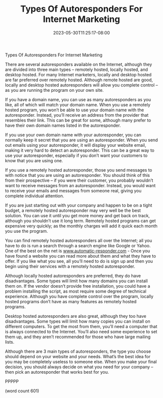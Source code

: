 ﻿---
title: "Types Of Autoresponders For Internet Marketing"
date: 2023-05-30T11:25:17-08:00
description: "Auto Responders Tips for Web Success"
featured_image: "/images/Auto Responders.jpg"
tags: ["Auto Responders"]
---

Types Of Autoresponders For Internet Marketing

There are several autoresponders available on the Internet, although they are divided into three main types – remotely hosted, locally hosted, and desktop hosted.  For many Internet marketers, locally and desktop hosted are far preferred over remotely hosted.  Although remote hosted are good, locally and desktop hosted autoresponders will allow you complete control – as you are running the program on your own site.

If you have a domain name, you can use as many autoresponders as you like, all of which will match your domain name.  When you use a remotely hosted program, you won’t be able to use your domain name with the autoresponder.  Instead, you’ll receive an address from the provider that resembles their link.  This can be great for some, although many prefer to have their own domain names listed in the autoresponder.

If you use your own domain name with your autoresponder, you can normally keep it secret that you are using an autoresponder.  When you send out emails using your autoresponder, it will display your website email, making it very hard to detect an autoresponder.  This can be a great way to use your autoresponder, especially if you don’t want your customers to know that you are using one.

If you use a remotely hosted autoresponder, those you send messages to with notice that you are using an autoresponder.  You should think of this from their prospective – if you were their customer, you probably wouldn’t want to receive messages from an autoresponder.  Instead, you would want to receive your emails and messages from someone real, giving you complete individual attention.

If you are just starting out with your company and happen to be on a tight budget, a remotely hosted autoresponder may very well be the best solution.  You can use it until you get more money and get back on track, although you shouldn’t use it long term.  Remotely hosted programs can get expensive very quickly; as the monthly charges will add it quick each month you use the program.

You can find remotely hosted autoresponders all over the Internet; all you have to do is run a search through a search engine like Google or Yahoo.  One of the best on the net is www.automatic-responder.com - Once you have found a website you can read more about them and what they have to offer.  If you like what you see, all you’ll need to do is sign up and then you begin using their services with a remotely hosted autoresponder.

Although locally hosted autoresponders are preferred, they do have disadvantages.  Some types will limit how many domains you can install them on.  If the vendor doesn’t provide free installation, you could have a problem installing the script, as most require some degree of technical experience.  Although you have complete control over the program, locally hosted programs don’t have as many features as remotely hosted programs.

Desktop hosted autoresponders are also great, although they too have disadvantages.  Some types will limit how many copies you can install on different computers.  To get the most from them, you’ll need a computer that is always connected to the Internet.  You’ll also need some experience to set them up, and they aren’t recommended for those who have large mailing lists.

Although there are 3 main types of autoresponders, the type you choose should depend on your website and your needs.  What’s the best idea for you may be completely useless to someone else.  When you make your final decision, you should always decide on what you need for your company – then pick an autoresponder that works best for you.

PPPPP

(word count 601)
